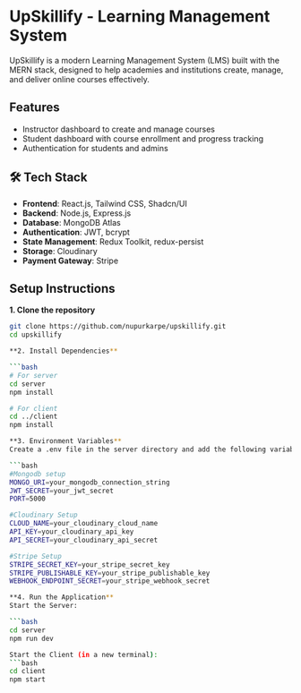 # UpSkillify - Learning Management System
UpSkillify is a modern Learning Management System (LMS) built with the MERN stack, designed to help academies and institutions create, manage, and deliver online courses effectively.

## Features
- Instructor dashboard to create and manage courses
- Student dashboard with course enrollment and progress tracking
- Authentication for students and admins

## 🛠️ Tech Stack
- **Frontend**: React.js, Tailwind CSS, Shadcn/UI
- **Backend**: Node.js, Express.js
- **Database**: MongoDB Atlas
- **Authentication**: JWT, bcrypt
- **State Management**: Redux Toolkit, redux-persist
- **Storage**: Cloudinary
- **Payment Gateway**: Stripe



##  Setup Instructions

**1. Clone the repository**

```bash
git clone https://github.com/nupurkarpe/upskillify.git
cd upskillify

**2. Install Dependencies**

```bash
# For server
cd server
npm install

# For client
cd ../client
npm install

**3. Environment Variables**
Create a .env file in the server directory and add the following variables:

```bash
#Mongodb setup
MONGO_URI=your_mongodb_connection_string
JWT_SECRET=your_jwt_secret
PORT=5000

#Cloudinary Setup
CLOUD_NAME=your_cloudinary_cloud_name
API_KEY=your_cloudinary_api_key
API_SECRET=your_cloudinary_api_secret

#Stripe Setup
STRIPE_SECRET_KEY=your_stripe_secret_key
STRIPE_PUBLISHABLE_KEY=your_stripe_publishable_key
WEBHOOK_ENDPOINT_SECRET=your_stripe_webhook_secret

**4. Run the Application**
Start the Server:

```bash
cd server
npm run dev

Start the Client (in a new terminal):
```bash
cd client
npm start
